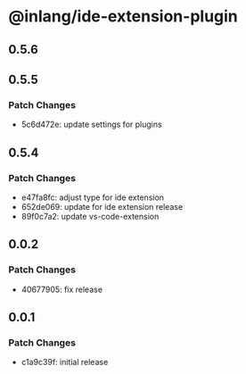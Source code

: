 # @inlang/ide-extension-plugin

## 0.5.6

## 0.5.5

### Patch Changes

- 5c6d472e: update settings for plugins

## 0.5.4

### Patch Changes

- e47fa8fc: adjust type for ide extension
- 652de069: update for ide extension release
- 89f0c7a2: update vs-code-extension

## 0.0.2

### Patch Changes

- 40677905: fix release

## 0.0.1

### Patch Changes

- c1a9c39f: initial release
